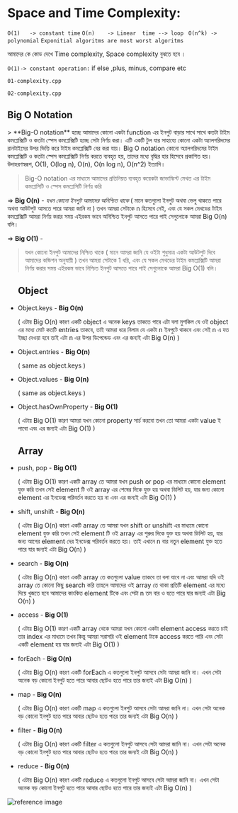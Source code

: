 #    Space and Time Complexity:

` O(1)   -> constant time `
`O(n)    -> Linear  time --> loop`
` O(n^k) -> polynomial`
`Exponitial algoritms are most worst algoritms   `

আমাদের কে কোড দেখে  Time complexity, Space complexity বুঝতে হবে । 

`O(1)-> constant operation:` if else ,plus, minus, compare etc

`01-complexity.cpp`

`02-complexity.cpp`


<h2>Big O Notation</h2>
> **Big-O notation** হচ্ছে আমাদের কোনো একটা function এর ইনপুট বাড়ার সাথে সাথে কতটা টাইম কমপ্লেক্সিটি ও কতটা স্পেস কমপ্লেক্সিটি হচ্ছে সেটা নির্ণয় করা। এটি একটি টুল যার সাহায্যে কোনো একটা অ্যালগরিদমের রানটাইমের উপর ভিত্তি করে টাইম কমপ্লেক্সিটি বের করা যায়।
Big O notation কোনো অ্যালগরিদমের টাইম কমপ্লেক্সিটি ও কতটা স্পেস কমপ্লেক্সিটি নির্ণয় করতে ব্যবহৃত হয়, তাদের মধ্যে বৃদ্ধির হার হিসেবে প্রকাশিত হয়। উদাহরণস্বরূপ, 
O(1), O(log n), O(n), O(n log n), O(n^2) ইত্যাদি।
</br>

> Big-O notation এর মাধ্যমে আমাদের প্রতিনিয়ত ব্যবহৃত কয়েকটা জাভাস্কিপ্ট মেথত এর টাইম কমপ্লেসিটি ও স্পেস কমপ্লেসিটি নির্ণয় করি

=> <b>Big O(n)</b> - _যখন কোনো ইনপুট আমাদের অনিশ্চিত থাকে_ ( মানে কতগুলো ইনপুট অথবা ভেলু থাকতে পারে অথবা আউটপুট আসতে পারে আমরা জানি না ) তখন আমরা সেটাকে n হিসেবে নেই, এবং যে সকল মেথডের টাইম কমপ্লেক্সিটি আমরা নির্ণয় করার সময় এইরকম ভাবে অনিশ্চিত ইনপুট আসতে পারে পাই সেগুলোকে আমরা Big O(n) বলি।

=> <b>Big O(1)</b> - 

> যখন কোনো ইনপুট আমাদের নিশ্চিত থাকে
 ( মানে আমরা জানি যে ওইটা শুধুমাত্র একটা আউটপুট দিবে আমাদের কন্ডিশন অনুযায়ী ) তখন আমরা সেটাকে 1 ধরি, এবং যে সকল মেথডের টাইম কমপ্লেক্সিটি আমরা নির্ণয় করার সময় এইরকম ভাবে নিশ্চিত ইনপুট আসতে পারে পাই সেগুলোকে আমরা Big O(1) বলি।

<ul>
    <h2>Object</h2>
    <li>Object.keys - <b>Big O(n)</b> <p>( এটায় Big O(n) কারণ একটি object এ অনেক keys তাকতে পারে এটা বলা মুশকিল যে ওই object এর মধ্যে মোট কতটি entries তাকবে, তাই আমরা ধরে নিলাম যে একটা n ইনপুটে থাকবে এবং সেই n এ যত ইচ্ছা দেওয়া হবে তাই এটা n এর উপর ডিপেন্ডেড এবং এর জন্যই এটা Big O(n) )</p>
    </li>
    <li>Object.entries - <b>Big O(n)</b>
    <p>( same as object.keys )</p>
    </li>
    <li>Object.values - <b>Big O(n)</b><p>( same as object.keys )</p></li>
    <li>Object.hasOwnProperty - <b>Big O(1)</b>
    <p>( এটায় Big O(1) কারণ আমরা যখন কোনো property সার্চ করবো তখন তো আমরা একটা value ই পাবো এবং এর জন্যই এটা Big O(1) )</p>
    </li>
</ul>

<ul>
    <h2>Array</h2>
    <li>push, pop - <b>Big O(1)</b>
    <p>( এটায় Big O(1) কারণ একটি array তে আমরা যখন push or pop এর মাধ্যমে কোনো element যুক্ত করি তখন সেই element টি ওই array এর শেষের দিকে যুক্ত হয় অথবা ডিলিট হয়, যার জন্য কোনো element এর ইনডেক্স পরিবর্তন করতে হয় না এবং এর জন্যই এটা Big O(1) )</p>
    </li>
    <li>shift, unshift - <b>Big O(n)</b>
    <p>( এটায় Big O(n) কারণ একটি array তে আমরা যখন shift or unshift এর মাধ্যমে কোনো element যুক্ত করি তখন সেই element টি ওই array এর শুরুর দিকে যুক্ত হয় অথবা ডিলিট হয়, যার জন্য আগের element দের ইনডেক্স পরিবর্তন করতে হয়। তাই এখানে n বার নতুন element যুক্ত হতে পারে যার জন্যই এটা Big O(n) )</p>
    </li>
    <li>search - <b>Big O(n)</b>
    <p>( এটায় Big O(n) কারণ একটি array তে কতগুলো value তাকবে তা বলা যাবে না এবং আমরা যদি ওই array তে কোনো কিছু search করি তাহলে আমাদের ওই array তে থাকা প্রতিটি element এর মধ্যে দিয়ে খুজতে হবে আমাদের কাংকিত element টিকে এবং সেটা n তম বার ও হতে পারে যার জন্যই এটা Big O(n) )</p>
    </li>
    <li>access - <b>Big O(1)</b>
    <p>( এটায় Big O(1) কারণ একটি array থেকে আমরা যখন কোনো একটা element access করতে চাই তার index এর মাধ্যমে তখন কিন্তু আমরা সরাসরি ওই element টাকে access করতে পারি এবং সেটা একটি element হয় যার জন্যই এটা Big O(1) )</p>
    </li>
    <li>forEach - <b>Big O(n)</b>
    <p>( এটায় Big O(n) কারণ একটি forEach এ কতগুলো ইনপুট আসবে সেটা আমরা জানি না। এখন সেটা অনেক বড় কোনো ইনপুট হতে পারে আবার ছোটও হতে পারে তার জন্যই এটা Big O(n) )</p>
    </li>
    <li>map - <b>Big O(n)</b>
    <p>( এটায় Big O(n) কারণ একটি map এ কতগুলো ইনপুট আসবে সেটা আমরা জানি না। এখন সেটা অনেক বড় কোনো ইনপুট হতে পারে আবার ছোটও হতে পারে তার জন্যই এটা Big O(n) )</p>
    </li>
    <li>filter - <b>Big O(n)</b>
    <p>( এটায় Big O(n) কারণ একটি filter এ কতগুলো ইনপুট আসবে সেটা আমরা জানি না। এখন সেটা অনেক বড় কোনো ইনপুট হতে পারে আবার ছোটও হতে পারে তার জন্যই এটা Big O(n) )</p>
    </li>
    <li>reduce - <b>Big O(n)</b>
    <p>( এটায় Big O(n) কারণ একটি reduce এ কতগুলো ইনপুট আসবে সেটা আমরা জানি না। এখন সেটা অনেক বড় কোনো ইনপুট হতে পারে আবার ছোটও হতে পারে তার জন্যই এটা Big O(n) )</p>
    </li>
    
</ul>

<img src="https://miro.medium.com/v2/resize:fit:1400/1*Sjs5x43v1vwUw6SZ8gQmnA.png" alt="reference image">
